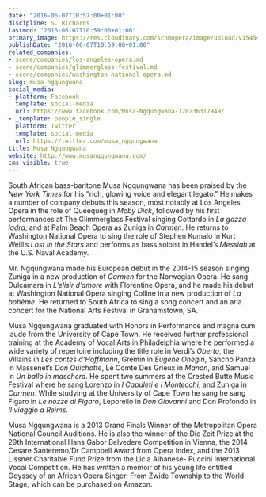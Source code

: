 ```yaml
---
date: "2016-06-07T10:57:00+01:00"
discipline: S. Richards
lastmod: "2016-06-07T10:59:00+01:00"
primary_image: https://res.cloudinary.com/schmopera/image/upload/v1545409169/media/webhook-uploads/1465293222643/2016-06-07---Musa.jpg.jpg
publishDate: "2016-06-07T10:59:00+01:00"
related_companies:
- scene/companies/los-angeles-opera.md
- scene/companies/glimmerglass-festival.md
- scene/companies/washington-national-opera.md
slug: musa-ngqungwana
social_media:
- platform: Facebook
  template: social-media
  url: https://www.facebook.com/Musa-Ngqungwana-120236317949/
- _template: people_single
  platform: Twitter
  template: social-media
  url: https://twitter.com/musa_ngqungwana
title: Musa Ngqungwana
website: http://www.musangqungwana.com/
cms_visible: true
---
```


South African bass-baritone Musa Ngqungwana has been praised by the *New York Times* for his "rich, glowing voice and elegant legato." He makes a number of company debuts this season, most notably at Los Angeles Opera in the role of Queequeg in *Moby Dick*, followed by his first performances at The Glimmerglass Festival singing Gottardo in *La gazza ladra*, and at Palm Beach Opera as Zuniga in *Carmen*. He returns to Washington National Opera to sing the role of Stephen Kumalo in Kurt Weill’s *Lost in the Stars* and performs as bass soloist in Handel’s *Messiah* at the U.S. Naval Academy. 

Mr. Ngqungwana made his European debut in the 2014-15 season singing Zuniga in a new production of *Carmen* for the Norwegian Opera. He sang Dulcamara in *L’elisir d’amore* with Florentine Opera, and he made his debut at Washington National Opera singing Colline in a new production of *La bohème*. He returned to South Africa to sing a song concert and an aria concert for the National Arts Festival in Grahamstown, SA.

Musa Ngqungwana graduated with Honors in Performance and magna cum laude from the University of Cape Town. He received further professional training at the Academy of Vocal Arts in Philadelphia where he performed a wide variety of repertoire including the title role in Verdi’s *Oberto*, the Villains in *Les contes d’Hoffmann*, Gremin in *Eugene Onegin*, Sancho Panza in Massenet’s *Don Quichotte*, Le Comte Des Grieux in *Manon*, and Samuel in *Un ballo in maschera*. He spent two summers at the Crested Butte Music Festival where he sang Lorenzo in *I Capuleti e i Montecchi*, and Zuniga in *Carmen*. While studying at the University of Cape Town he sang he sang Figaro in *Le nozze di Figaro*, Leporello in *Don Giovanni* and Don Profondo in *Il viaggio a Reims*.

Musa Ngqungwana is a 2013 Grand Finals Winner of the Metropolitan Opera National Council Auditions. He is also the winner of the Die Zeit Prize at the 29th International Hans Gabor Belvedere Competition in Vienna, the 2014 Cesare Santeremo/Dr Campbell Award from Opera Index, and the 2013 Lissner Charitable Fund Prize from the Licia Albanese- Puccini International Vocal Competition. He has written a memoir of his young life entitled Odyssey of an African Opera Singer: From Zwide Township to the World Stage, which can be purchased on Amazon. 
